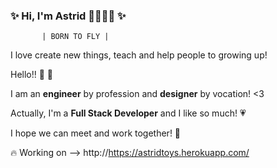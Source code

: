 ### ✨ Hi, I'm Astrid 👋👩🏻‍💻 ✨ 

           | BORN TO FLY |  
           
I love create new things, teach and help people to growing up!

Hello!! 👋 💛

I am an **engineer** by profession and **designer** by vocation! <3 

Actually, I'm a **Full Stack Developer** and I like so much! 💗

I hope we can meet and work together! 🙌

🔥 Working on --> http://https://astridtoys.herokuapp.com/ 

